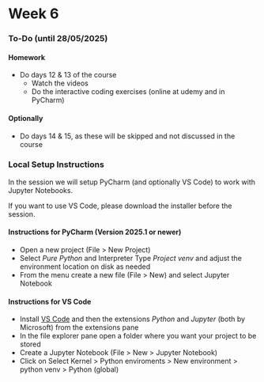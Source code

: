 # Week 6

### To-Do (until 28/05/2025)

#### Homework

* Do days 12 & 13 of the course
  * Watch the videos
  * Do the interactive coding exercises (online at udemy and in PyCharm)

#### Optionally

* Do days 14 & 15, as these will be skipped and not discussed in the course

### Local Setup Instructions

In the session we will setup PyCharm (and optionally VS Code) to work with Jupyter Notebooks.

If you want to use VS Code, please download the installer before the session.

#### Instructions for PyCharm (Version 2025.1 or newer)

* Open a new project (File > New Project)
* Select _Pure Python_ and Interpreter Type _Project venv_ and adjust the environment location on disk as needed
* From the menu create a new file (File > New) and select Jupyter Notebook

#### Instructions for VS Code

* Install [VS Code](https://code.visualstudio.com/Download) and then the extensions _Python_ and _Jupyter_ (both by Microsoft) from the extensions pane
* In the file explorer pane open a folder where you want your project to be stored
* Create a Jupyter Notebook (File > New > Jupyter Notebook)
* Click on Select Kernel > Python enviroments > New environment > python venv > Python (global)
